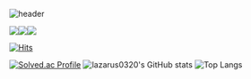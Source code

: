 ![header](https://capsule-render.vercel.app/api?type=waving&color=timeGradient&text=Welcome%20to%20lazarus0320's%20GitHub%20👋&animation=twinkling&fontSize=35&fontAlignY=40&fontAlign=70&height=250)
 
 <img src="https://img.shields.io/badge/SpringBoot-6DB33F?style=flat&logo=SpringBoot&logoColor=white"/><img src="https://img.shields.io/badge/React-61DAFB?style=flat&logo=React&logoColor=white"/><img src="https://img.shields.io/badge/Flutter-02569B?style=flat&logo=Flutter&logoColor=white"/>

[![Hits](https://hits.seeyoufarm.com/api/count/incr/badge.svg?url=https%3A%2F%2Fgithub.com%2Flazarus0320%2Fhit-counter&count_bg=%2379C83D&title_bg=%23555555&icon=&icon_color=%23E7E7E7&title=hits&edge_flat=false)](https://hits.seeyoufarm.com)
 
[![Solved.ac Profile](http://mazassumnida.wtf/api/v2/generate_badge?boj=lazarus0320)](https://solved.ac/lazarus0320/)
![lazarus0320's GitHub stats](https://github-readme-stats.vercel.app/api?username=lazarus0320&show_icons=true&theme=radical)
![Top Langs](https://github-readme-stats.vercel.app/api/top-langs/?username=anuraghazra&layout=compact)
